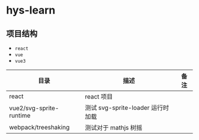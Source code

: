 # hys-learn

## 项目结构

- `react`
- `vue`
- `vue3`

| 目录                    | 描述                              | 备注 |
| ----------------------- | --------------------------------- | ---- |
| react                   | react 项目                        |
| vue2/svg-sprite-runtime | 测试 svg-sprite-loader 运行时加载 |
| webpack/treeshaking     | 测试对于 mathjs 树摇              |
